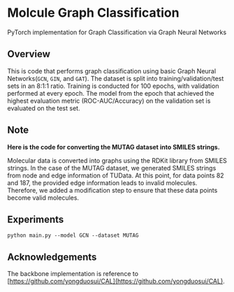 # Molcule Graph Classification

PyTorch implementation for Graph Classification via Graph Neural Networks

## Overview
This is code that performs graph classification using basic Graph Neural Networks(`GCN`, `GIN`, and `GAT`). 
The dataset is split into training/validation/test sets in an 8:1:1 ratio. Training is conducted for 100 epochs, with validation performed at every epoch. 
The model from the epoch that achieved the highest evaluation metric (ROC-AUC/Accuracy) on the validation set is evaluated on the test set.

## Note
**Here is the code for converting the MUTAG dataset into SMILES strings.**

Molecular data is converted into graphs using the RDKit library from SMILES strings. 
In the case of the MUTAG dataset, we generated SMILES strings from node and edge information of TUData. 
At this point, for data points 82 and 187, the provided edge information leads to invalid molecules. 
Therefore, we added a modification step to ensure that these data points become valid molecules.

## Experiments

```python main.py --model GCN --dataset MUTAG```

## Acknowledgements

The backbone implementation is reference to [https://github.com/yongduosui/CAL](https://github.com/yongduosui/CAL).
